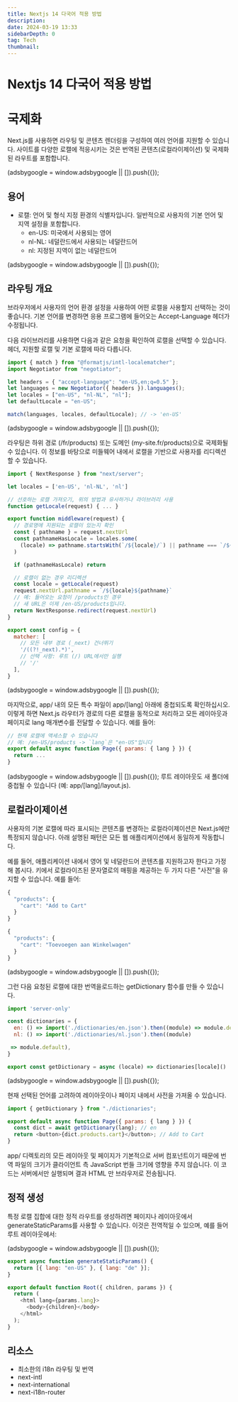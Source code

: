 ```yaml
---
title: Nextjs 14 다국어 적용 방법
description:
date: 2024-03-19 13:33
sidebarDepth: 0
tag: Tech
thumbnail:
---
```


# Nextjs 14 다국어 적용 방법

# 국제화

Next.js를 사용하면 라우팅 및 콘텐츠 렌더링을 구성하여 여러 언어를 지원할 수 있습니다. 사이트를 다양한 로캘에 적응시키는 것은 번역된 콘텐츠(로컬라이제이션) 및 국제화된 라우트를 포함합니다.

<!-- ui-log 수평형 -->

<ins class="adsbygoogle"
     style="display:block"
     data-ad-client="ca-pub-4877378276818686"
     data-ad-slot="9743150776"
     data-ad-format="auto"
     data-full-width-responsive="true"></ins>
<component is="script">
(adsbygoogle = window.adsbygoogle || []).push({});
</component>

## 용어

- 로캘: 언어 및 형식 지정 환경의 식별자입니다. 일반적으로 사용자의 기본 언어 및 지역 설정을 포함합니다.
  - en-US: 미국에서 사용되는 영어
  - nl-NL: 네덜란드에서 사용되는 네덜란드어
  - nl: 지정된 지역이 없는 네덜란드어

<!-- ui-log 수평형 -->

<ins class="adsbygoogle"
     style="display:block"
     data-ad-client="ca-pub-4877378276818686"
     data-ad-slot="9743150776"
     data-ad-format="auto"
     data-full-width-responsive="true"></ins>
<component is="script">
(adsbygoogle = window.adsbygoogle || []).push({});
</component>

## 라우팅 개요

브라우저에서 사용자의 언어 환경 설정을 사용하여 어떤 로캘을 사용할지 선택하는 것이 좋습니다. 기본 언어를 변경하면 응용 프로그램에 들어오는 Accept-Language 헤더가 수정됩니다.

다음 라이브러리를 사용하면 다음과 같은 요청을 확인하여 로캘을 선택할 수 있습니다. 헤더, 지원할 로캘 및 기본 로캘에 따라 다릅니다.

```js
import { match } from "@formatjs/intl-localematcher";
import Negotiator from "negotiator";

let headers = { "accept-language": "en-US,en;q=0.5" };
let languages = new Negotiator({ headers }).languages();
let locales = ["en-US", "nl-NL", "nl"];
let defaultLocale = "en-US";

match(languages, locales, defaultLocale); // -> 'en-US'
```

<!-- ui-log 수평형 -->

<ins class="adsbygoogle"
     style="display:block"
     data-ad-client="ca-pub-4877378276818686"
     data-ad-slot="9743150776"
     data-ad-format="auto"
     data-full-width-responsive="true"></ins>
<component is="script">
(adsbygoogle = window.adsbygoogle || []).push({});
</component>

라우팅은 하위 경로 (/fr/products) 또는 도메인 (my-site.fr/products)으로 국제화될 수 있습니다. 이 정보를 바탕으로 미들웨어 내에서 로캘을 기반으로 사용자를 리디렉션할 수 있습니다.

```js
import { NextResponse } from "next/server";

let locales = ['en-US', 'nl-NL', 'nl']

// 선호하는 로캘 가져오기, 위의 방법과 유사하거나 라이브러리 사용
function getLocale(request) { ... }

export function middleware(request) {
  // 경로명에 지원되는 로캘이 있는지 확인
  const { pathname } = request.nextUrl
  const pathnameHasLocale = locales.some(
    (locale) => pathname.startsWith(`/${locale}/`) || pathname === `/${locale}`
  )

  if (pathnameHasLocale) return

  // 로캘이 없는 경우 리디렉션
  const locale = getLocale(request)
  request.nextUrl.pathname = `/${locale}${pathname}`
  // 예: 들어오는 요청이 /products인 경우
  // 새 URL은 이제 /en-US/products입니다.
  return NextResponse.redirect(request.nextUrl)
}

export const config = {
  matcher: [
    // 모든 내부 경로 (_next) 건너뛰기
    '/((?!_next).*)',
    // 선택 사항: 루트 (/) URL에서만 실행
    // '/'
  ],
}
```

<!-- ui-log 수평형 -->

<ins class="adsbygoogle"
     style="display:block"
     data-ad-client="ca-pub-4877378276818686"
     data-ad-slot="9743150776"
     data-ad-format="auto"
     data-full-width-responsive="true"></ins>
<component is="script">
(adsbygoogle = window.adsbygoogle || []).push({});
</component>

마지막으로, app/ 내의 모든 특수 파일이 app/[lang] 아래에 중첩되도록 확인하십시오. 이렇게 하면 Next.js 라우터가 경로의 다른 로캘을 동적으로 처리하고 모든 레이아웃과 페이지로 lang 매개변수를 전달할 수 있습니다. 예를 들어:

```js
// 현재 로캘에 액세스할 수 있습니다
// 예: /en-US/products -> `lang`은 "en-US"입니다
export default async function Page({ params: { lang } }) {
  return ...
}
```

<!-- ui-log 수평형 -->

<ins class="adsbygoogle"
     style="display:block"
     data-ad-client="ca-pub-4877378276818686"
     data-ad-slot="9743150776"
     data-ad-format="auto"
     data-full-width-responsive="true"></ins>
<component is="script">
(adsbygoogle = window.adsbygoogle || []).push({});
</component>
루트 레이아웃도 새 폴더에 중첩될 수 있습니다 (예: app/[lang]/layout.js).

## 로컬라이제이션

사용자의 기본 로캘에 따라 표시되는 콘텐츠를 변경하는 로컬라이제이션은 Next.js에만 특정되지 않습니다. 아래 설명된 패턴은 모든 웹 애플리케이션에서 동일하게 작동합니다.

예를 들어, 애플리케이션 내에서 영어 및 네덜란드어 콘텐츠를 지원하고자 한다고 가정해 봅시다. 키에서 로컬라이즈된 문자열로의 매핑을 제공하는 두 가지 다른 "사전"을 유지할 수 있습니다. 예를 들어:

```js
{
  "products": {
    "cart": "Add to Cart"
  }
}
```

```js
{
  "products": {
    "cart": "Toevoegen aan Winkelwagen"
  }
}
```

<!-- ui-log 수평형 -->

<ins class="adsbygoogle"
     style="display:block"
     data-ad-client="ca-pub-4877378276818686"
     data-ad-slot="9743150776"
     data-ad-format="auto"
     data-full-width-responsive="true"></ins>
<component is="script">
(adsbygoogle = window.adsbygoogle || []).push({});
</component>

그런 다음 요청된 로캘에 대한 번역을로드하는 getDictionary 함수를 만들 수 있습니다.

```js
import 'server-only'

const dictionaries = {
  en: () => import('./dictionaries/en.json').then((module) => module.default),
  nl: () => import('./dictionaries/nl.json').then((module)

 => module.default),
}

export const getDictionary = async (locale) => dictionaries[locale]()
```

<!-- ui-log 수평형 -->

<ins class="adsbygoogle"
     style="display:block"
     data-ad-client="ca-pub-4877378276818686"
     data-ad-slot="9743150776"
     data-ad-format="auto"
     data-full-width-responsive="true"></ins>
<component is="script">
(adsbygoogle = window.adsbygoogle || []).push({});
</component>

현재 선택된 언어를 고려하여 레이아웃이나 페이지 내에서 사전을 가져올 수 있습니다.

```js
import { getDictionary } from "./dictionaries";

export default async function Page({ params: { lang } }) {
  const dict = await getDictionary(lang); // en
  return <button>{dict.products.cart}</button>; // Add to Cart
}
```

app/ 디렉토리의 모든 레이아웃 및 페이지가 기본적으로 서버 컴포넌트이기 때문에 번역 파일의 크기가 클라이언트 측 JavaScript 번들 크기에 영향을 주지 않습니다. 이 코드는 서버에서만 실행되며 결과 HTML 만 브라우저로 전송됩니다.

## 정적 생성

특정 로캘 집합에 대한 정적 라우트를 생성하려면 페이지나 레이아웃에서 generateStaticParams를 사용할 수 있습니다. 이것은 전역적일 수 있으며, 예를 들어 루트 레이아웃에서:

<!-- ui-log 수평형 -->

<ins class="adsbygoogle"
     style="display:block"
     data-ad-client="ca-pub-4877378276818686"
     data-ad-slot="9743150776"
     data-ad-format="auto"
     data-full-width-responsive="true"></ins>
<component is="script">
(adsbygoogle = window.adsbygoogle || []).push({});
</component>

```js
export async function generateStaticParams() {
  return [{ lang: "en-US" }, { lang: "de" }];
}

export default function Root({ children, params }) {
  return (
    <html lang={params.lang}>
      <body>{children}</body>
    </html>
  );
}
```

## 리소스

- 최소한의 i18n 라우팅 및 번역
- next-intl
- next-international
- next-i18n-router
